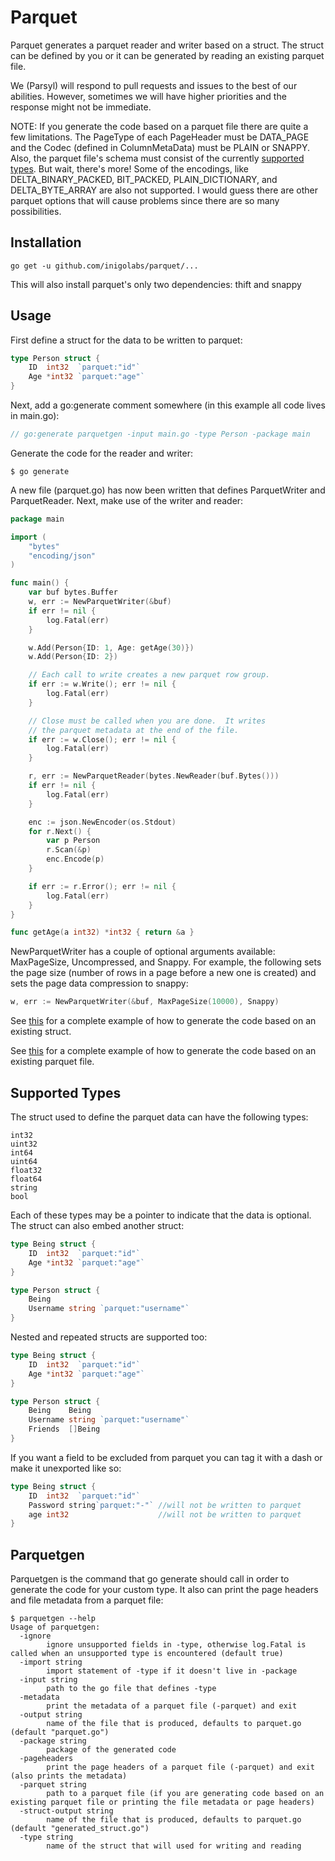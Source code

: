 # Parquet

Parquet generates a parquet reader and writer based on a struct.  The struct
can be defined by you or it can be generated by reading an existing parquet file.

We (Parsyl) will respond to pull requests and issues to the best of our
abilities.  However, sometimes we will have higher priorities and the response
might not be immediate.

NOTE: If you generate the code based on a parquet file there are quite a few
limitations.  The PageType of each PageHeader must be DATA_PAGE and the Codec
(defined in ColumnMetaData) must be PLAIN or SNAPPY. Also, the parquet file's
schema must consist of the currently [supported types](#supported-types).  But
wait, there's more!  Some of the encodings, like DELTA_BINARY_PACKED, BIT_PACKED,
PLAIN_DICTIONARY, and DELTA_BYTE_ARRAY are also not supported.  I would guess
there are other parquet options that will cause problems since there are so many
possibilities.

## Installation
    
    go get -u github.com/inigolabs/parquet/...

This will also install parquet's only two dependencies: thift and snappy

## Usage

First define a struct for the data to be written to parquet:

```go
type Person struct {
  	ID  int32  `parquet:"id"`
	Age *int32 `parquet:"age"`
}
```

Next, add a go:generate comment somewhere (in this example all code lives
in main.go):

```go
// go:generate parquetgen -input main.go -type Person -package main
```

Generate the code for the reader and writer:

```console
$ go generate
```

A new file (parquet.go) has now been written that defines ParquetWriter
and ParquetReader.  Next, make use of the writer and reader:

```go
package main

import (
    "bytes"
    "encoding/json"
)

func main() {
    var buf bytes.Buffer
    w, err := NewParquetWriter(&buf)
    if err != nil {
        log.Fatal(err)
    }

    w.Add(Person{ID: 1, Age: getAge(30)})
    w.Add(Person{ID: 2})

    // Each call to write creates a new parquet row group.
    if err := w.Write(); err != nil {
        log.Fatal(err)
    }

    // Close must be called when you are done.  It writes
    // the parquet metadata at the end of the file.
    if err := w.Close(); err != nil {
        log.Fatal(err)
    }

    r, err := NewParquetReader(bytes.NewReader(buf.Bytes()))
    if err != nil {
        log.Fatal(err)
    }

    enc := json.NewEncoder(os.Stdout)
    for r.Next() {
        var p Person
        r.Scan(&p)
        enc.Encode(p)
    }

    if err := r.Error(); err != nil {
        log.Fatal(err)
    }
}

func getAge(a int32) *int32 { return &a }
```

NewParquetWriter has a couple of optional arguments available: MaxPageSize,
Uncompressed, and Snappy.  For example, the following sets the page size (number
of rows in a page before a new one is created) and sets the page data compression
to snappy:

```go
w, err := NewParquetWriter(&buf, MaxPageSize(10000), Snappy)
```

See [this](./_examples/people) for a complete example of how to generate the code
based on an existing struct.

See [this](./_examples/via_parquet) for a complete example of how to generate the code
based on an existing parquet file.

## Supported Types 

The struct used to define the parquet data can have the following types:

```
int32
uint32
int64
uint64
float32
float64
string
bool
```

Each of these types may be a pointer to indicate that the data is optional.  The
struct can also embed another struct:

```go
type Being struct {
	ID  int32  `parquet:"id"`
	Age *int32 `parquet:"age"`
}

type Person struct {
	Being
	Username string `parquet:"username"`
}
```

Nested and repeated structs are supported too:

```go
type Being struct {
	ID  int32  `parquet:"id"`
	Age *int32 `parquet:"age"`
}

type Person struct {
	Being    Being
	Username string `parquet:"username"`
	Friends  []Being
}
```

If you want a field to be excluded from parquet you can tag
it with a dash or make it unexported like so:

```go
type Being struct {
  	ID  int32  `parquet:"id"`
	Password string`parquet:"-"` //will not be written to parquet
	age int32                    //will not be written to parquet
}
```

## Parquetgen

Parquetgen is the command that go generate should call in
order to generate the code for your custom type.  It also can
print the page headers and file metadata from a parquet file:

```console
$ parquetgen --help
Usage of parquetgen:
  -ignore
        ignore unsupported fields in -type, otherwise log.Fatal is called when an unsupported type is encountered (default true)
  -import string
        import statement of -type if it doesn't live in -package
  -input string
        path to the go file that defines -type
  -metadata
        print the metadata of a parquet file (-parquet) and exit
  -output string
        name of the file that is produced, defaults to parquet.go (default "parquet.go")
  -package string
        package of the generated code
  -pageheaders
        print the page headers of a parquet file (-parquet) and exit (also prints the metadata)
  -parquet string
        path to a parquet file (if you are generating code based on an existing parquet file or printing the file metadata or page headers)
  -struct-output string
        name of the file that is produced, defaults to parquet.go (default "generated_struct.go")
  -type string
        name of the struct that will used for writing and reading
```
